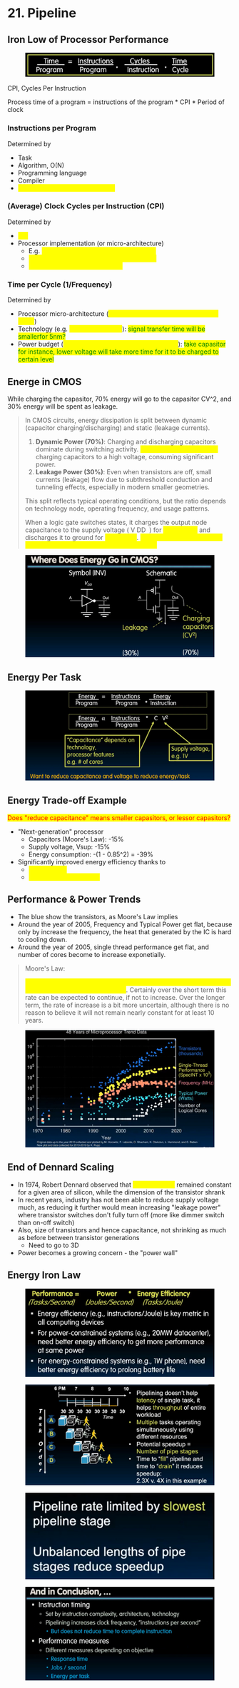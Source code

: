 # 21. Pipeline

## Iron Low of Processor Performance

<figure><img src=".gitbook/assets/image (205).png" alt=""><figcaption></figcaption></figure>

CPI, Cycles Per Instruction

Process time of a program = instructions of the program \* CPI \* Period of clock

### Instructions per Program

Determined by

* Task
* Algorithm, O(N)
* Programming language
* Compiler
* <mark style="color:yellow;">Instruction Set Architecture (ISA)</mark>

### (Average) Clock Cycles per Instruction (CPI)

Determined by

* <mark style="color:yellow;">ISA</mark>
* Processor implementation (or micro-architecture)
  * E.g. <mark style="color:yellow;">for single-cycle RISC-V design, CPI = 1</mark>
  * <mark style="color:yellow;">Complex instructions (e.g. strcpy), CPI >> 1</mark>
  * <mark style="color:yellow;">Superscalar processors, CPI < 1</mark>

### Time per Cycle (1/Frequency)

Determined by

* Processor micro-architecture (<mark style="color:yellow;">determines critical path through logic gates</mark>)
* Technology (e.g. <mark style="color:yellow;">5nm versus 28nm</mark>): <mark style="color:green;">signal transfer time will be smallerfor 5nm?</mark>
* Power budget (<mark style="color:yellow;">lower voltages reduce transistor speed</mark>): <mark style="color:green;">take capasitor for instance, lower voltage will take more time for it to be charged to certain level</mark>

## Energe in CMOS

While charging the capasitor, 70% energy will go to the capasitor CV^2, and 30% energy will be spent as leakage.

> In CMOS circuits, energy dissipation is split between dynamic (capacitor charging/discharging) and static (leakage currents).
>
> 1. **Dynamic Power (70%)**: Charging and discharging capacitors dominate during switching activity. <mark style="color:yellow;">**Each clock cycle involves**</mark> charging capacitors to a high voltage, consuming significant power.
> 2. **Leakage Power (30%)**: Even when transistors are off, small currents (leakage) flow due to subthreshold conduction and tunneling effects, especially in modern smaller geometries.
>
> This split reflects typical operating conditions, but the ratio depends on technology node, operating frequency, and usage patterns.
>
> When a logic gate switches states, it charges the output node capacitance to the supply voltage ( V DD ​ ) for <mark style="color:yellow;">a high state</mark> and discharges it to ground for <mark style="color:yellow;">a low state</mark>. <mark style="color:yellow;">This process is essential for propagating logic signals through the circuit.</mark>

<figure><img src=".gitbook/assets/image (209).png" alt=""><figcaption></figcaption></figure>

## Energy Per Task

<figure><img src=".gitbook/assets/image (210).png" alt=""><figcaption></figcaption></figure>

## Energy Trade-off Example

<mark style="color:red;">Does "reduce capacitance" means smaller capasitors, or lessor capasitors?</mark>

* "Next-generation" processor
  * Capacitors (Moore's Law): -15%
  * Supply voltage, Vsup: -15%
  * Energy consumption: -(1 - 0.85^2) = -39%
* Significantly improved energy efficiency thanks to
  * <mark style="color:yellow;">Moore's Law</mark>
  * <mark style="color:yellow;">Reduced supply voltage</mark>

## Performance & Power Trends

* The blue show the transistors, as Moore's Law implies
* Around the year of 2005, Frequency and Typical Power get flat, because only by increase the frequency, the heat that generated by the IC is hard to cooling down.
* Around the year of 2005, single thread performance get flat, and number of cores become to increase exponetially.

> Moore's Law:
>
> <mark style="color:yellow;">The complexity for minimum component costs has increased at a rate of roughly a factor of two per year</mark>. Certainly over the short term this rate can be expected to continue, if not to increase. Over the longer term, the rate of increase is a bit more uncertain, although there is no reason to believe it will not remain nearly constant for at least 10 years.

<figure><img src=".gitbook/assets/image (212).png" alt=""><figcaption></figcaption></figure>

## End of Dennard Scaling

* In 1974, Robert Dennard observed that <mark style="color:yellow;">power density</mark> remained constant for a given area of silicon, while the dimension of the transistor shrank
* In recent years, industry has not been able to reduce supply voltage much, as reducing it further would mean increasing "leakage power" where transistor switches don't fully turn off (more like dimmer switch than on-off switch)&#x20;
* Also, size of transistors and hence capacitance, not shrinking as much as before between transistor generations
  * Need to go to 3D
* Power becomes a growing concern - the "power wall"

## Energy Iron Law

<figure><img src=".gitbook/assets/image (214).png" alt=""><figcaption></figcaption></figure>



<figure><img src=".gitbook/assets/image (215).png" alt=""><figcaption></figcaption></figure>

<figure><img src=".gitbook/assets/image (216).png" alt="" width="563"><figcaption></figcaption></figure>

<figure><img src=".gitbook/assets/image (217).png" alt=""><figcaption></figcaption></figure>
